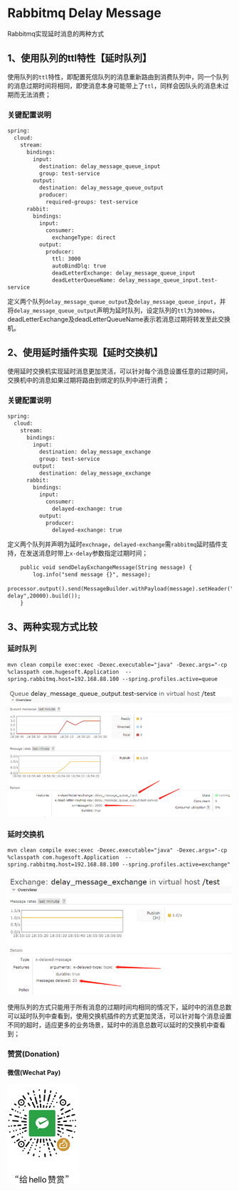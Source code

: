 # Rabbitmq Delay Message
Rabbitmq实现延时消息的两种方式

## 1、使用队列的ttl特性【延时队列】
使用队列的`ttl`特性，即配置死信队列的消息重新路由到消费队列中，同一个队列的消息过期时间将相同，即使消息本身可能带上了`ttl`，同样会因队头的消息未过期而无法消费；

### 关键配置说明
```
spring:
  cloud:
    stream:
      bindings:
        input:
          destination: delay_message_queue_input
          group: test-service
        output:
          destination: delay_message_queue_output
          producer:
            required-groups: test-service
      rabbit:
        bindings:
          input:
            consumer:
              exchangeType: direct
          output:
            producer:
              ttl: 3000
              autoBindDlq: true
              deadLetterExchange: delay_message_queue_input
              deadLetterQueueName: delay_message_queue_input.test-service
```

定义两个队列`delay_message_queue_output`及`delay_message_queue_input`，并将`delay_message_queue_output`声明为延时队列，设定队列的`ttl`为`3000ms`，
deadLetterExchange及deadLetterQueueName表示若消息过期将转发至此交换机。


## 2、使用延时插件实现【延时交换机】
使用延时交换机实现延时消息更加灵活，可以针对每个消息设置任意的过期时间，交换机中的消息如果过期将路由到绑定的队列中进行消费；

### 关键配置说明
```
spring:
  cloud:
    stream:
      bindings:
        input:
          destination: delay_message_exchange
          group: test-service
        output:
          destination: delay_message_exchange
      rabbit:
        bindings:
          input:
            consumer:
              delayed-exchange: true
          output:
            producer:
              delayed-exchange: true

```

定义两个队列并声明为延时`exchnage`，`delayed-exchange`需`rabbitmq`延时插件支持，在发送消息时带上`x-delay`参数指定过期时间；

```
    public void sendDelayExchangeMessage(String message) {
        log.info("send message {}", message);
        processor.output().send(MessageBuilder.withPayload(message).setHeader("x-delay",20000).build());
    }
```

## 3、两种实现方式比较

### 延时队列
```
mvn clean compile exec:exec -Dexec.executable="java" -Dexec.args="-cp %classpath com.hugesoft.Application  --spring.rabbitmq.host=192.168.88.100 --spring.profiles.active=queue
```
![delay-queue](/assets/img/delay-queue.png)


### 延时交换机
```
mvn clean compile exec:exec -Dexec.executable="java" -Dexec.args="-cp %classpath com.hugesoft.Application  --spring.rabbitmq.host=192.168.88.100 --spring.profiles.active=exchange"
```
![delay-exchange](/assets/img/delay-exchange.png)


使用队列的方式只能用于所有消息的过期时间均相同的情况下，延时中的消息总数可以延时队列中查看到，使用交换机插件的方式更加灵活，可以针对每个消息设置不同的超时，适应更多的业务场景，延时中的消息总数可以延时的交换机中查看到；

### 赞赏(Donation)


#### 微信(Wechat Pay)

![donation-wechatpay](donate-wechatpay.png)